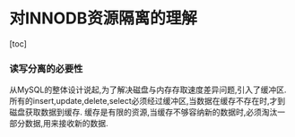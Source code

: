 # 对INNODB资源隔离的理解

[toc]

### 读写分离的必要性
从MySQL的整体设计说起,为了解决磁盘与内存存取速度差异问题,引入了缓冲区.所有的insert,update,delete,select必须经过缓冲区,当数据在缓存不存在时,才到磁盘获取数据到缓存.
缓存是有限的资源,当缓存不够容纳新的数据时,必须淘汰一部分数据,用来接收新的数据.







